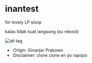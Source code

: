 # inantest
for lovely LP sisop

kalau tidak kuat langsung (su reboot)

![alt tag](http://api.ning.com/files/rBZCY6X2uOlTJ8P9qLiTaHrX71x-bhRd9qAkTQBwNkSJPHtbC0Md09jy7l2JFbAGIWeexn8YrPUqqxKklZ5yJFL1uCaRvYYI/smiling.monkey.jpg)

+ :Origin: Ginanjar Prabowo
+ :Disclaimer: clone clone en yo rapopo
